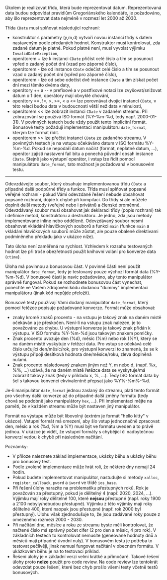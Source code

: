 Úkolem je realizovat třídu, která bude reprezentovat datum. Reprezentovaná data budou odpovídat pravidlům Gregoriánského kalendáře, je požadováno, aby šlo reprezentovat data nejméně v rozmezí let 2000 až 2030.

Třída `CDate` musí splňovat následující rozhraní:

- konstruktor s parametry (y,m,d) vytvoří novou instanci třídy s datem nastaveným podle předaných hodnot. Konstruktor musí kontrolovat, zda zadané datum je platné. Pokud platné není, musí vyvolat výjimku `InvalidDateException`,
- operátorem + lze k instanci `CDate` přičíst celé číslo a tím se posunout vpřed o zadaný počet dní (vzad pro záporné číslo),
- operátorem - lze od instance `CDate` odečíst celé číslo a tím se posunout vzad o zadaný počet dní (vpřed pro záporné číslo),
- operátorem - lze od sebe odečíst dvě instance `CDate` a tím získat počet dní mezi těmito dvěma daty,
- operátory ++ a -- v prefixové a v postfixové notaci lze zvyšovat/snižovat datum o 1 den, operátory mají obvyklé chování,
- operátory ==, !=, >, >=, < a <= lze porovnávat dvojici instancí `CDate`, v této relaci budou data v budoucnosti větší než data v minulosti,
- operátorem << lze zobrazit instanci `CDate` v zadaném streamu. Při zobrazování se používá ISO formát (%Y-%m-%d, tedy např. 2000-01-31). V povinných testech bude vždy použit tento implicitní formát. Bonusové testy požadují implementaci manipulátoru `date_format`, kterým lze formát řídit.
- operátorem >> lze přečíst instanci `CDate` ze zadaného streamu. V povinných testech je na vstupu očekáváno datum v ISO formátu %Y-%m-%d. Pokud se nepodaří datum načíst (formát, neplatné datum, ...), operátor zajistí nastavení fail bitu a ponechá původní obsah instance `CDate`. Stejně jako výstupní operátor, i vstup lze řídit pomocí manipulátoru `date_format`, tato možnost je požadovaná v bonusovém testu.

------

Odevzdávejte soubor, který obsahuje implementovanou třídu `CDate` a případné další podpůrné třídy a funkce. Třída musí splňovat popsané veřejné rozhraní - pokud Vámi odevzdané řešení nebude obsahovat popsané rozhraní, dojde k chybě při kompilaci. Do třídy si ale můžete doplnit další metody (veřejné nebo i privátní) a členské proměnné. Odevzdávaný soubor musí obsahovat jak deklaraci třídy (popis rozhraní) tak i definice metod, konstruktoru a destruktoru. Je jedno, zda jsou metody implementované inline nebo odděleně. Odevzdávaný soubor nesmí obsahovat vkládání hlavičkových souborů a funkci `main` (funkce `main` a vkládání hlavičkových souborů může zůstat, ale pouze obalené direktivami podmíněného překladu jako v ukázce níže).

Tato úloha není zaměřená na rychlost. Vzhledem k rozsahu testovaných hodnot lze při troše obezřetnosti použít knihovní volání pro konverze data (`ctime`).

Úloha má povinnou a bonusovou část. V povinné části není použit manipulátor `date_format`, tedy je testovaný pouze výchozí formát data (%Y-%m-%d). V bonusové části je navíc požadováno, aby tento manipulátor správně fungoval. Pokud se rozhodnete bonusovou část vynechat, ponechte ve Vašem zdrojovém kódu dodanou "dummy" implementaci manipulátoru (jinak kód nepůjde přeložit).

Bonusové testy používají Vámi dodaný manipulátor `date_format`, který pomocí řetězce popisuje požadované konverze. Formát může obsahovat:

- znaky kromě znaků procento - na vstupu je takový znak na daném místě očekáván a je přeskočen. Není-li na vstupu znak nalezen, je to považováno za chybu. U výstupní konverze je takový znak přidán k výstupu. V ISO formátu %Y-%m-%d jsou takovým znakem pomlčky.
- Znak procento uvozuje den (%d), měsíc (%m) nebo rok (%Y), který se na daném místě vyskytuje v řetězci data. Pro vstup se očekává celé číslo určující den/měsíc/rok, pro výstupní konverzi to znamená, že se k výstupu připojí desítková hodnota dne/měsíce/roku, zleva doplněná nulami.
- Znak procento následovaný znakem jiným než Y, m nebo d, (např. %x, %%, ...) udává, že na daném místě řetězce data se vyskytuje/má zobrazit takový znak (tedy v příkladu x, %, ...). Tedy ISO formát data by šel s takovou konvencí ekvivalentně přepsat jako %Y%-%m%-%d.



Je-li manipulátor `date_format` jednou zaslaný do streamu, platí tento formát pro všechny další konverze až do případné další změny formátu (tedy chová se podobně jako manipulátory `hex`, ...). Při implementaci mějte na paměti, že v každém streamu může být nastaven jiný manipulátor.

Formát na výstupu může být libovolný (extrém je formát "hello kitty" v ukázce). Vstupní formát má omezení, aby šlo vstup jednoznačně zpracovat: den, měsíc a rok (%d, %m a %Y) musí být ve formátu uveden a to právě jednou. V ukázce je vidět, že vstupní formáty s chybějící či nadbytečnou konverzí vedou k chybě při následném načítání.

Poznámky:

- V příloze naleznete základ implementace, ukázky běhu a ukázky běhu pro bonusový test.
- Podle zvolené implementace může hrát roli, že některé dny nemají 24 hodin.
- Pokud budete implementovat manipulátor, nastudujte si metody `xalloc`, `register_callback`, `pword` a `iword` ve třídě `ios_base`.
- Při řešení úlohy narazíte na problematiku přestupných roků. Rok je považován za přestupný, pokud je dělitelný 4 (např. 2020, 2024, ...). Výjimku mají roky dělitelné 100, které **nejsou** přestupné (např. roky 1900 a 2100 nebyly/nebudou přestupné). Výjimku z této výjimky mají roky dělitelné 400, které naopak jsou přestupné (např. rok 2000 byl přestupný). Úlohu však zjednodušuje to, že jsou zadávané roky pouze z omezeného rozmezí 2000 - 2030.
- Při načítání dne, měsíce a roku ze streamu byste měli kontrolovat, že načtené číslo má správný počet cifer (2 pro den a měsíc, 4 pro rok). V základních testech to kontrolovat nemusíte (geneované hodnoty dnů a měsíců mají případné úvodní nuly). V bonusovém testu je potřeba to testovat pečlivěji, jinak nemusí fungovat načítání v obecném formátu. V ukázkovém běhu je na to testovací príklad.
- Řešení úlohy je v základní verzi velmi krátké a přímočaré. Takové řešení úlohy proto **nelze** použít pro code review. Na code review lze tentokrát odevzdat pouze řešení, které bez chyb prošlo všemi testy včetně testů bonusových.